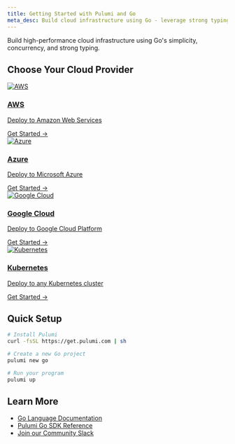 ```yaml
---
title: Getting Started with Pulumi and Go
meta_desc: Build cloud infrastructure using Go - leverage strong typing, concurrency, and performance
---
```


Build high-performance cloud infrastructure using Go's simplicity, concurrency, and strong typing.

## Choose Your Cloud Provider

<div class="grid grid-cols-1 md:grid-cols-2 lg:grid-cols-4 gap-6 mt-8 mb-12">
    <a href="/docs/iac/get-started/aws/" class="block p-6 bg-white rounded-lg shadow hover:shadow-lg transition-shadow border border-gray-200">
        <img src="/logos/pkg/aws.svg" alt="AWS" class="h-12 mb-4">
        <h3 class="text-lg font-semibold mb-2">AWS</h3>
        <p class="text-sm text-gray-600">Deploy to Amazon Web Services</p>
        <div class="mt-4 text-blue-600 font-medium">Get Started →</div>
    </a>
    <a href="/docs/iac/get-started/azure/" class="block p-6 bg-white rounded-lg shadow hover:shadow-lg transition-shadow border border-gray-200">
        <img src="/logos/pkg/azure.svg" alt="Azure" class="h-12 mb-4">
        <h3 class="text-lg font-semibold mb-2">Azure</h3>
        <p class="text-sm text-gray-600">Deploy to Microsoft Azure</p>
        <div class="mt-4 text-blue-600 font-medium">Get Started →</div>
    </a>
    <a href="/docs/iac/get-started/gcp/" class="block p-6 bg-white rounded-lg shadow hover:shadow-lg transition-shadow border border-gray-200">
        <img src="/logos/pkg/gcp.svg" alt="Google Cloud" class="h-12 mb-4">
        <h3 class="text-lg font-semibold mb-2">Google Cloud</h3>
        <p class="text-sm text-gray-600">Deploy to Google Cloud Platform</p>
        <div class="mt-4 text-blue-600 font-medium">Get Started →</div>
    </a>
    <a href="/docs/iac/get-started/kubernetes/" class="block p-6 bg-white rounded-lg shadow hover:shadow-lg transition-shadow border border-gray-200">
        <img src="/logos/pkg/kubernetes.svg" alt="Kubernetes" class="h-12 mb-4">
        <h3 class="text-lg font-semibold mb-2">Kubernetes</h3>
        <p class="text-sm text-gray-600">Deploy to any Kubernetes cluster</p>
        <div class="mt-4 text-blue-600 font-medium">Get Started →</div>
    </a>
</div>

## Quick Setup

```bash
# Install Pulumi
curl -fsSL https://get.pulumi.com | sh

# Create a new Go project
pulumi new go

# Run your program
pulumi up
```

## Learn More

- [Go Language Documentation](/docs/iac/concepts/languages/go/)
- [Pulumi Go SDK Reference](https://www.pulumi.com/registry/)
- [Join our Community Slack](https://slack.pulumi.com)
